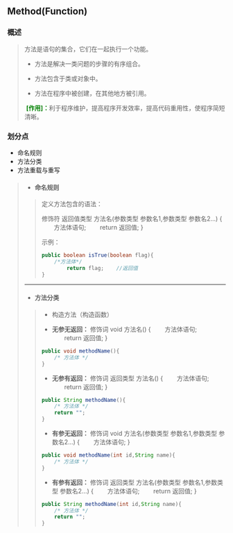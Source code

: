 ## Method(Function)

### 概述  

> 方法是语句的集合，它们在一起执行一个功能。
>
> - 方法是解决一类问题的步骤的有序组合。
>
> - 方法包含于类或对象中。
>
> - 方法在程序中被创建，在其他地方被引用。
>
> <font color=green> **[作用]：**</font>利于程序维护，提高程序开发效率，提高代码重用性，使程序简短清晰。

### 划分点

* 命名规则
* 方法分类
* 方法重载与重写

> * ####  命名规则
>
> > 定义方法包含的语法：
> >
> > 修饰符 返回值类型 方法名(参数类型 参数名1,参数类型 参数名2...) {
> >　　方法体语句;
> > 　　return 返回值;
> >}
> > 
> >示例：
> > 
> >``` java
> > public boolean isTrue(boolean flag){
> >    	/*方法体*/
> >         return flag;	//返回值
> > }
> > ```
>
> ---
>
> * #### 方法分类
>
> > * 构造方法（构造函数）
> >
> >   
> >
> > * **无参无返回：**
> > 修饰词 void 方法名() {
> > 　　方法体语句;
> > 　　return 返回值;
> > }
> > ``` java
> > public void methodName(){
> >     /* 方法体 */
> > }
> > ```
> >
> > * **无参有返回：**
> > 修饰词 返回类型 方法名() {
> > 　　方法体语句;
> > 　　return 返回值;
> > }
> > ``` java
> > public String methodName(){
> >     /* 方法体 */
> >     return "";
> > }
> > ```
> > * **有参无返回：**
> > 修饰词 void 方法名(参数类型 参数名1,参数类型 参数名2...) {
> > 　　方法体语句;
> > }
> > ``` java
> > public void methodName(int id,String name){
> >     /* 方法体 */
> > }
> > ```
> > * **有参有返回：**
> > 修饰词 返回类型 方法名(参数类型 参数名1,参数类型 参数名2...) {
> > 　　方法体语句;
> > 　　return 返回值;
> > }
> > ``` java
> > public String methodName(int id,String name){
> >     /* 方法体 */
> >     return "";
> > }
> > ```



<font color=red></font>
<font color=yellow></font>
<font color=green></font>